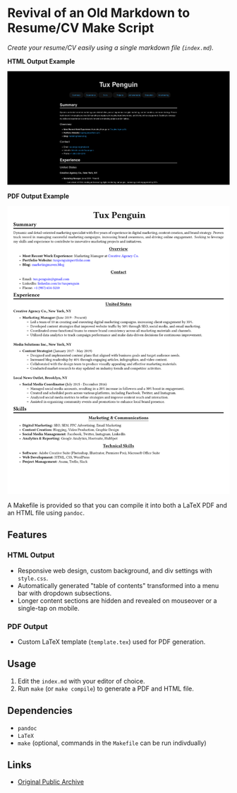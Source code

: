 # Revival of an Old Markdown to Resume/CV Make Script

*Create your resume/CV easily using a single markdown file (`index.md`).*

**HTML Output Example**

![Image of HTML Output](img/README_examples/html.png)

**PDF Output Example**

![Image of PDF Output](img/README_examples/pdf.png)

A Makefile is provided so that you can compile it into both a LaTeX PDF and an HTML file using `pandoc`.

## Features

### HTML Output
- Responsive web design, custom background, and div settings with `style.css`.
- Automatically generated "table of contents" transformed into a menu bar with dropdown subsections.
- Longer content sections are hidden and revealed on mouseover or a single-tap on mobile.

### PDF Output
- Custom LaTeX template (`template.tex`) used for PDF generation.

## Usage
1. Edit the `index.md` with your editor of choice.
2. Run `make` (or `make compile`) to generate a PDF and HTML file.

## Dependencies
- `pandoc`
- `LaTeX`
- `make` (optional, commands in the `Makefile` can be run indivdually)

## Links
- [Original Public Archive](https://github.com/LukeSmithxyz/md-website-cv)

